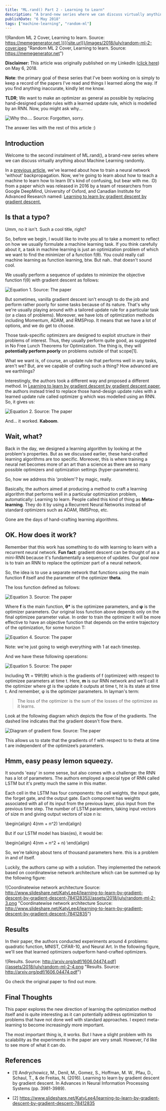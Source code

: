 ```yaml
---
title: "ML.rand() Part 2 - Learning to Learn"
description: "A brand-new series where we can discuss virtually anything about Machine Learning, randomly."
publishDate: "6 May 2018"
tags: ["machine-learning", "random-ml"]
---
```


![Random ML 2 Cover, Learning to learn. Source: https://memegenerator.net.]({{site.url}}/images/2018/july/random-ml-2-cover.jpeg "Random ML 2 Cover, Learning to learn. Source: https://memegenerator.net")

**Disclaimer:** This article was originally published on my LinkedIn ([click here](https://www.linkedin.com/pulse/mlrand-2-learning-learn-febi-agil-ifdillah/)) on May 6, 2018.

**Note**: the primary goal of these series that I've been working on is simply to keep a record of the papers I've read and things I learned along the way. If you find anything inaccurate, kindly let me know.

**TLDR**; We want to make an optimizer as general as possible by replacing hand-designed update rules with a learned update rule, which is modelled by an RNN. Now, you might ask why...

![Why tho.... Source: Forgotten, sorry.](/assets/2018/july/random-ml-2-1.jpeg "Why tho.... Source: Forgotten, sorry.")

The answer lies with the rest of this article :)

## Introduction

Welcome to the second instalment of ML.rand(), a brand-new series where we can discuss virtually anything about Machine Learning randomly.

In a [previous article](http://febiagil.me/blog/2018/07/18/random-ml-1-synthetic-gradients-decoupled-neural-interfaces/), we've learned about how to train a neural network 'without' backpropagation. Now, we're going to learn about how to teach a machine to learn how to learn (It's kind of confusing, but bear with me. :D) from a paper which was released in 2016 by a team of researchers from Google DeepMind, University of Oxford, and Canadian Institute for Advanced Research named: [Learning to learn by gradient descent by gradient descent.](https://arxiv.org/pdf/1606.04474.pdf)

## Is that a typo?

Umm, no it isn't. Such a cool title, right?

So, before we begin, I would like to invite you all to take a moment to reflect on how we usually formulate a machine learning task. If you think carefully about it, a task in machine learning is just an optimization problem of which we want to find the minimizer of a function f(θ). You could really call machine learning as function learning, btw. But nah.. that doesn't sound cool.

We usually perform a sequence of updates to minimize the objective function f(θ) with gradient descent as follows:

![Equation 1. Source: The paper](/assets/2018/july/random-ml-2-eq-1.jpeg "Equation 1. Source: The paper")

But sometimes, vanilla gradient descent isn't enough to do the job and perform rather poorly for some tasks because of its nature. That's why we're usually playing around with a tailored update rule for a particular task (or a class of problems). Moreover, we have lots of optimization methods including Momentum, ADAM, and RMSProp. It means that we have a lot of options, and we do get to choose.

Those task-specific optimizers are designed to exploit structure in their problems of interest. Thus, they usually perform quite good, as suggested in No Free Lunch Theorems for Optimization. The thing is, they will **potentially perform poorly** on problems outside of that scope[1].

What we want is, of course, an update rule that performs well in any tasks, aren't we? But, are we capable of crafting such a thing? How advanced are we earthlings?

Interestingly, the authors took a different way and proposed a different method. In [Learning to learn by gradient descent by gradient descent paper](https://arxiv.org/pdf/1606.04474.pdf), the authors instead tried to replace those hand-design update rules with a learned update rule called optimizer g which was modelled using an RNN. So, it gives us:

![Equation 2. Source: The paper](/assets/2018/july/random-ml-2-eq-2.jpeg "Equation 2. Source: The paper")

And... it worked. **Kaboom**.

## Wait, what?

Back in the day, we designed a learning algorithm by looking at the problem's properties. But as we discussed earlier, these hand-crafted learning algorithms are too specific. Moreover, this is where training a neural net becomes more of an art than a science as there are so many possible optimizers and optimization settings (hyper-parameters).

So, how we address this 'problem'? by magic, really.

Basically, the authors aimed at producing a method to craft a learning algorithm that performs well in a particular optimization problem, automatically: Learning to learn. People called this kind of thing as **Meta-learning**. They do it by using a Recurrent Neural Networks instead of standard optimizers such as ADAM, RMSProp, etc.

Gone are the days of hand-crafting learning algorithms.

## OK. How does it work?

Remember that this work has something to do with learning to learn with a recurrent neural network. **Fun fact**: gradient descent can be thought of as a mini-RNN because it's fundamentally a sequence of updates. Our goal now is to train an RNN to replace the optimizer part of a neural network.

So, the idea is to use a separate network that functions using the main function **f** itself and the parameter of the optimizer **theta**.

The loss function defined as follows:

![Equation 3. Source: The paper](/assets/2018/july/random-ml-2-eq-3.png "Equation 3. Source: The paper")

Where **f** is the main function, **θ\*** is the optimizee parameters, and **φ** is the optimizer parameters. Our original loss function above depends only on the final optimizee parameter value. In order to train the optimizer it will be more effective to have an objective function that depends on the entire trajectory of the optimization, for some horizon T:

![Equation 4. Source: The paper](/assets/2018/july/random-ml-2-eq-4.png "Equation 4. Source: The paper")

Note: we're just going to weigh everything with 1 at each timestep.

And we have these following operations:

![Equation 5. Source: The paper](/assets/2018/july/random-ml-2-eq-5.png "Equation 5. Source: The paper")

Including ∇t = ∇θf(θt) which is the gradients of f (optimizee) with respect to optimizee parameters at time t. Here, **m** is our RNN network and we'll call it the optimizer where gt is the update it outputs at time t, ht is its state at time t. And remember, φ is the optimizer parameters. In layman's term:

> The loss of the optimizer is the sum of the losses of the optimizee as it learns.

Look at the following diagram which depicts the flow of the gradients. The dashed line indicates that the gradient doesn't flow there.

![Diagram of gradient flow. Source: The paper](/assets/2018/july/random-ml-2-2.png "Diagram of gradient flow. Source: The paper")

This allows us to state that the gradients of f with respect to to theta at time t are independent of the optimizee’s parameters.

## Hmm, easy peasy lemon squeezy.

It sounds 'easy' in some sense, but also comes with a challenge: the RNN has a lot of parameters. The authors employed a special type of RNN called LSTM but it's pretty much the same in this matter.

Each cell in the LSTM has four components: the cell weights, the input gate, the forget gate, and the output gate. Each component has weights associated with all of its input from the previous layer, plus input from the previous time step. The number of LSTM parameters, taking input vectors of size m and giving output vectors of size _n_ is:

\begin{align}
4(nm + n^2)
\end{align}

But if our LSTM model has bias(es), it would be:

\begin{align}
4(nm + n^2 + n)
\end{align}

So, we're talking about tens of thousand parameters here. this is a problem in and of itself.

Luckily, the authors came up with a solution. They implemented the network based on coordinatewise network architecture which can be summed up by the following figure:

![Coordinatewise network architecture Source: http://www.slideshare.net/KatyLee4/learning-to-learn-by-gradient-descent-by-gradient-descent-78412835](/assets/2018/july/random-ml-2-3.png "Coordinatewise network architecture Source: http://www.slideshare.net/KatyLee4/learning-to-learn-by-gradient-descent-by-gradient-descent-78412835")

## Results

In their paper, the authors conducted experiments around 4 problems: quadratic function, MNIST, CIFAR-10, and Neural Art. In the following figure, we'll see that learned optimizers outperform hand-crafted optimizers.

![Results. Source: http://arxiv.org/pdf/1606.04474.pdf](/assets/2018/july/random-ml-2-4.png "Results. Source: http://arxiv.org/pdf/1606.04474.pdf")

Go check the original paper to find out more.

## Final Thoughts

This paper explores the new direction of learning the optimization method itself and is quite interesting as it can potentially address optimization to problems that have not done well with standard approaches. I expect meta-learning to become increasingly more important.

The most important thing is, it works. But I have a slight problem with its scalability as the experiments in the paper are very small. However, I'd like to see more of what it can do.

## References

- [1] Andrychowicz, M., Denil, M., Gomez, S., Hoffman, M. W., Pfau, D., Schaul, T., & de Freitas, N. (2016). Learning to learn by gradient descent by gradient descent. In Advances in Neural Information Processing Systems (pp. 3981-3989).

- [2] https://www.slideshare.net/KatyLee4/learning-to-learn-by-gradient-descent-by-gradient-descent-78412835
